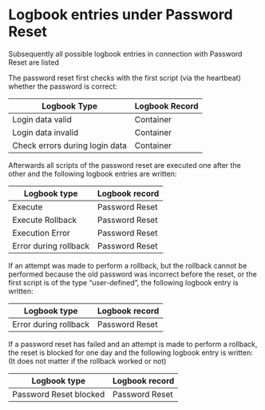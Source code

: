 # Logbook entries under Password Reset

Subsequently all possible logbook entries in connection with Password Reset are listed

The password reset first checks with the first script (via the heartbeat) whether the password is correct:

|Logbook Type|Logbook Record|
|-----|--------|
|Login data valid|Container|
|Login data invalid|Container|
|Check errors during login data|Container|

Afterwards all scripts of the password reset are executed one after the other and the following logbook entries are written:

|Logbook type|Logbook record|
|------|------|
|Execute|Password Reset|
|Execute Rollback|Password Reset|
|Execution Error|Password Reset|
|Error during rollback|Password Reset|

If an attempt was made to perform a rollback, but the rollback cannot be performed because the old password was incorrect before the reset, or the first script is of the type “user-defined”, the following logbook entry is written:

|Logbook type|Logbook record|
|------|------|
|Error during rollback|Password Reset|

If a password reset has failed and an attempt is made to perform a rollback, the reset is blocked for one day and the following logbook entry is written: (It does not matter if the rollback worked or not)

|Logbook type|Logbook record|
|------|------|
|Password Reset blocked|Password Reset|

